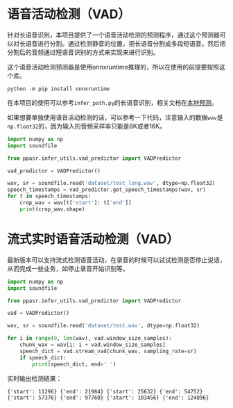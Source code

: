 # 语音活动检测（VAD）

针对长语音识别，本项目提供了一个语音活动检测的预测程序，通过这个预测器可以对长语音进行分割。通过检测静音的位置，把长语音分割成多段短语音。然后把分割后的音频通过短语音识别的方式来实现来进行识别。

这个语音活动检测预测器是使用onnxruntime推理的，所以在使用的前提要按照这个库。
```shell
python -m pip install onnxruntime
```

在本项目的使用可以参考`infer_path.py`的长语音识别，相关文档在[本地预测](./infer.md)。

如果想要单独使用语音活动检测的话，可以参考一下代码，注意输入的数据`wav`是`np.float32`的，因为输入的音频采样率只能是8K或者16K。
```python
import numpy as np
import soundfile

from ppasr.infer_utils.vad_predictor import VADPredictor

vad_predictor = VADPredictor()

wav, sr = soundfile.read('dataset/test_long.wav', dtype=np.float32)
speech_timestamps = vad_predictor.get_speech_timestamps(wav, sr)
for t in speech_timestamps:
    crop_wav = wav[t['start']: t['end']]
    print(crop_wav.shape)
```

# 流式实时语音活动检测（VAD）
最新版本可以支持流式检测语音活动，在录音的时候可以试试检测是否停止说话，从而完成一些业务，如停止录音开始识别等。
```python
import numpy as np
import soundfile

from ppasr.infer_utils.vad_predictor import VADPredictor

vad = VADPredictor()

wav, sr = soundfile.read('dataset/test.wav', dtype=np.float32)

for i in range(0, len(wav), vad.window_size_samples):
    chunk_wav = wav[i: i + vad.window_size_samples]
    speech_dict = vad.stream_vad(chunk_wav, sampling_rate=sr)
    if speech_dict:
        print(speech_dict, end=' ')
```

实时输出检测结果：
```
{'start': 11296} {'end': 21984} {'start': 25632} {'end': 54752} {'start': 57376} {'end': 97760} {'start': 103456} {'end': 124896} 
```
